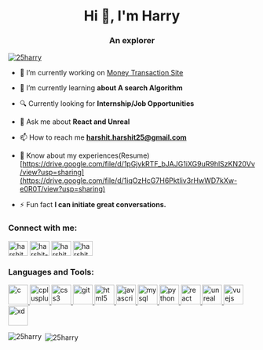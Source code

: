 <h1 align="center">Hi 👋, I'm Harry</h1>
<h3 align="center">An explorer</h3>

<p align="left"> <a href="https://github.com/ryo-ma/github-profile-trophy"><img src="https://github-profile-trophy.vercel.app/?username=25harry" alt="25harry" /></a> </p>

- 🔭 I’m currently working on [Money Transaction Site](https://github.com/25Harry/MoneyTransactionSite-ReactJS-)

- 🌱 I’m currently learning **about A search Algorithm**

- 🔍 Currently looking for **Internship/Job Opportunities**

- 💬 Ask me about **React and Unreal**

- 📫 How to reach me **harshit.harshit25@gmail.com**

- 📄 Know about my experiences(Resume) [https://drive.google.com/file/d/1pGjvkRTF_bJAJG1iXG9uR9hlSzKN20Vv/view?usp=sharing](https://drive.google.com/file/d/1iqOzHcG7H6Pktliv3rHwWD7kXw-e0R0T/view?usp=sharing)

- ⚡ Fun fact **I can initiate great conversations.**

<h3 align="left">Connect with me:</h3>
<p align="left">
<a href="https://twitter.com/harshit07247228" target="blank"><img align="center" src="https://cdn.jsdelivr.net/npm/simple-icons@3.0.1/icons/twitter.svg" alt="harshit07247228" height="30" width="40" /></a>
<a href="https://linkedin.com/in/harshit-singh-273646150" target="blank"><img align="center" src="https://cdn.jsdelivr.net/npm/simple-icons@3.0.1/icons/linkedin.svg" alt="harshit-singh-273646150" height="30" width="40" /></a>
<a href="https://instagram.com/harshit__25" target="blank"><img align="center" src="https://cdn.jsdelivr.net/npm/simple-icons@3.0.1/icons/instagram.svg" alt="harshit__25" height="30" width="40" /></a>
<a href="https://auth.geeksforgeeks.org/user/harshitsingh15" target="blank"><img align="center" src="https://cdn.jsdelivr.net/npm/simple-icons@3.0.1/icons/geeksforgeeks.svg" alt="harshitsingh15" height="30" width="40" /></a>
</p>

<h3 align="left">Languages and Tools:</h3>
<p align="left"> <a href="https://www.cprogramming.com/" target="_blank"> <img src="https://devicons.github.io/devicon/devicon.git/icons/c/c-original.svg" alt="c" width="40" height="40"/> </a> <a href="https://www.w3schools.com/cpp/" target="_blank"> <img src="https://devicons.github.io/devicon/devicon.git/icons/cplusplus/cplusplus-original.svg" alt="cplusplus" width="40" height="40"/> </a> <a href="https://www.w3schools.com/css/" target="_blank"> <img src="https://devicons.github.io/devicon/devicon.git/icons/css3/css3-original-wordmark.svg" alt="css3" width="40" height="40"/> </a> <a href="https://git-scm.com/" target="_blank"> <img src="https://www.vectorlogo.zone/logos/git-scm/git-scm-icon.svg" alt="git" width="40" height="40"/> </a> <a href="https://www.w3.org/html/" target="_blank"> <img src="https://devicons.github.io/devicon/devicon.git/icons/html5/html5-original-wordmark.svg" alt="html5" width="40" height="40"/> </a> <a href="https://developer.mozilla.org/en-US/docs/Web/JavaScript" target="_blank"> <img src="https://devicons.github.io/devicon/devicon.git/icons/javascript/javascript-original.svg" alt="javascript" width="40" height="40"/> </a> <a href="https://www.mysql.com/" target="_blank"> <img src="https://devicons.github.io/devicon/devicon.git/icons/mysql/mysql-original-wordmark.svg" alt="mysql" width="40" height="40"/> </a> <a href="https://www.python.org" target="_blank"> <img src="https://devicons.github.io/devicon/devicon.git/icons/python/python-original.svg" alt="python" width="40" height="40"/> </a> <a href="https://reactjs.org/" target="_blank"> <img src="https://devicons.github.io/devicon/devicon.git/icons/react/react-original-wordmark.svg" alt="react" width="40" height="40"/> </a> <a href="https://unrealengine.com/" target="_blank"> <img src="https://raw.githubusercontent.com/kenangundogan/fontisto/036b7eca71aab1bef8e6a0518f7329f13ed62f6b/icons/svg/brand/unreal-engine.svg" alt="unreal" width="40" height="40"/> </a> <a href="https://vuejs.org/" target="_blank"> <img src="https://devicons.github.io/devicon/devicon.git/icons/vuejs/vuejs-original-wordmark.svg" alt="vuejs" width="40" height="40"/> </a> <a href="https://www.adobe.com/products/xd.html" target="_blank"> <img src="https://cdn.worldvectorlogo.com/logos/adobe-xd.svg" alt="xd" width="40" height="40"/> </a> </p>

<p><img align="left" src="https://github-readme-stats.vercel.app/api/top-langs?username=25harry&show_icons=true&locale=en&layout=compact" alt="25harry" /></p>

<p>&nbsp;<img align="center" src="https://github-readme-stats.vercel.app/api?username=25harry&show_icons=true&locale=en" alt="25harry" /></p>

